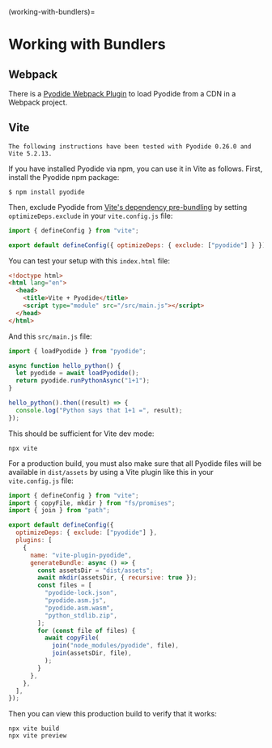 (working-with-bundlers)=

# Working with Bundlers

## Webpack

There is a [Pyodide Webpack Plugin][] to load Pyodide from a CDN in a Webpack
project.

## Vite

```{note}
The following instructions have been tested with Pyodide 0.26.0 and Vite 5.2.13.
```

If you have installed Pyodide via npm, you can use it in Vite as follows. First,
install the Pyodide npm package:

```
$ npm install pyodide
```

Then, exclude Pyodide from [Vite's dependency pre-bundling][optimizedeps] by
setting `optimizeDeps.exclude` in your `vite.config.js` file:

```js
import { defineConfig } from "vite";

export default defineConfig({ optimizeDeps: { exclude: ["pyodide"] } });
```

You can test your setup with this `index.html` file:

```html
<!doctype html>
<html lang="en">
  <head>
    <title>Vite + Pyodide</title>
    <script type="module" src="/src/main.js"></script>
  </head>
</html>
```

And this `src/main.js` file:

```js
import { loadPyodide } from "pyodide";

async function hello_python() {
  let pyodide = await loadPyodide();
  return pyodide.runPythonAsync("1+1");
}

hello_python().then((result) => {
  console.log("Python says that 1+1 =", result);
});
```

This should be sufficient for Vite dev mode:

```
npx vite
```

For a production build, you must also make sure that all Pyodide files
will be available in `dist/assets` by using a Vite plugin like this in your
`vite.config.js` file:

```js
import { defineConfig } from "vite";
import { copyFile, mkdir } from "fs/promises";
import { join } from "path";

export default defineConfig({
  optimizeDeps: { exclude: ["pyodide"] },
  plugins: [
    {
      name: "vite-plugin-pyodide",
      generateBundle: async () => {
        const assetsDir = "dist/assets";
        await mkdir(assetsDir, { recursive: true });
        const files = [
          "pyodide-lock.json",
          "pyodide.asm.js",
          "pyodide.asm.wasm",
          "python_stdlib.zip",
        ];
        for (const file of files) {
          await copyFile(
            join("node_modules/pyodide", file),
            join(assetsDir, file),
          );
        }
      },
    },
  ],
});
```

Then you can view this production build to verify that it works:

```
npx vite build
npx vite preview
```

[optimizedeps]: https://vitejs.dev/guide/dep-pre-bundling.html
[pyodide webpack plugin]: https://github.com/pyodide/pyodide-webpack-plugin
